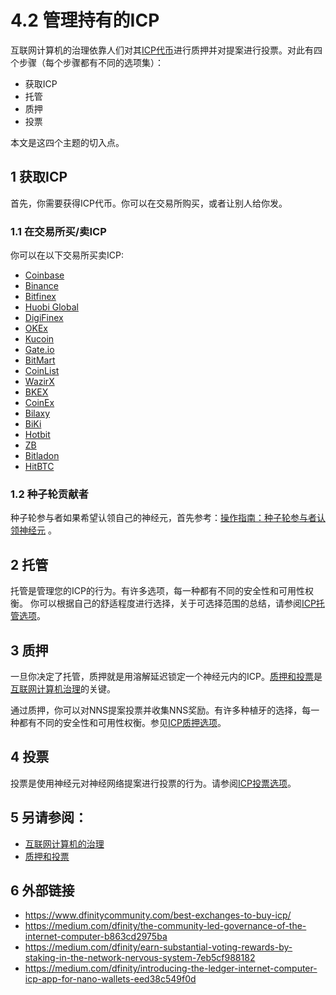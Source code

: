 # 4.2 管理持有的ICP
互联网计算机的治理依靠人们对其[ICP代币](ICP代币.md)进行质押并对提案进行投票。对此有四个步骤（每个步骤都有不同的选项集）：

* 获取ICP  
* 托管  
* 质押  
* 投票

本文是这四个主题的切入点。

## 1 获取ICP
首先，你需要获得ICP代币。你可以在交易所购买，或者让别人给你发。
### 1.1 在交易所买/卖ICP
你可以在以下交易所买卖ICP:  
*  [Coinbase](https://www.coinbase.com/price/internet-computer) 
*  [Binance](https://www.binance.com/en/trade/ICP_USDT) 
*  [Bitfinex](https://trading.bitfinex.com/t/ICP:USD?type=exchange)  
*  [Huobi Global](https://www.huobi.com/en-us/) 
*  [DigiFinex](https://www.digifinex.com/en-ww/?t=1641583456) 
*  [OKEx](https://www.okex.com/) 
*  [Kucoin](https://www.kucoin.com/)  
*  [Gate.io](https://www.gate.io/) 
*  [BitMart](https://www.bitmart.com/) 
*  [CoinList](https://coinlist.co/) 
*  [WazirX](https://wazirx.com/)  
*  [BKEX](https://www.bkex.com/)   
*  [CoinEx](https://www.coinex.com/)   
*  [Bilaxy](https://bilaxy.com/)   
*  [BiKi](https://www.biki.com/en_US/)   
*  [Hotbit](https://www.hotbit.io/)   
*  [ZB](https://www.zb.com/en/)   
*  [Bitladon](https://www.bitladon.com/internet-computer)   
*  [HitBTC](https://hitbtc.com/icp-to-btc)   


### 1.2 种子轮贡献者
种子轮参与者如果希望认领自己的神经元，首先参考：[操作指南：种子轮参与者认领神经元](https://wiki.internetcomputer.org/wiki/How-To:_Claim_neurons_for_seed_participants) 。

## 2 托管
托管是管理您的ICP的行为。有许多选项，每一种都有不同的安全性和可用性权衡。
你可以根据自己的舒适程度进行选择，关于可选择范围的总结，请参阅[ICP托管选项](托管选项.md)。

## 3 质押
一旦你决定了托管，质押就是用溶解延迟锁定一个神经元内的ICP。[质押和投票](https://wiki.internetcomputer.org/wiki/Staking_and_voting)是[互联网计算机治理](https://wiki.internetcomputer.org/wiki/Governance_of_the_Internet_Computer)的关键。

通过质押，你可以对NNS提案投票并收集NNS奖励。有许多种植牙的选择，每一种都有不同的安全性和可用性权衡。参见[ICP质押选项](质押选项.md)。


## 4 投票
投票是使用神经元对神经网络提案进行投票的行为。请参阅[ICP投票选项](投票选项.md)。

## 5 另请参阅：
* [互联网计算机的治理](https://wiki.internetcomputer.org/wiki/Governance_of_the_Internet_Computer)
* [质押和投票](https://wiki.internetcomputer.org/wiki/Staking_and_voting)

## 6 外部链接
* https://www.dfinitycommunity.com/best-exchanges-to-buy-icp/
* https://medium.com/dfinity/the-community-led-governance-of-the-internet-computer-b863cd2975ba
* https://medium.com/dfinity/earn-substantial-voting-rewards-by-staking-in-the-network-nervous-system-7eb5cf988182
* https://medium.com/dfinity/introducing-the-ledger-internet-computer-icp-app-for-nano-wallets-eed38c549f0d

